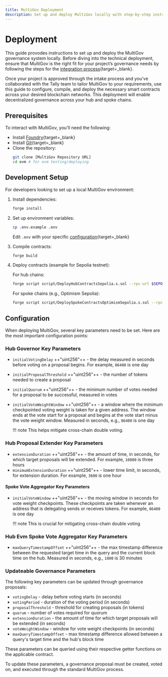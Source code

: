 ```yaml
---
title: MultiGov Deployment
description: Set up and deploy MultiGov locally with step-by-step instructions for configuring, compiling, and deploying smart contracts across chains.
---
```


# Deployment 

This guide provodes instructions to set up and deploy the MultiGov governance system locally. Before diving into the technical deployment, ensure that MultiGov is the right fit for your project’s governance needs by following the steps for the [integration process](/docs/build/contract-integrations/multigov/){target=\_blank}.

Once your project is approved through the intake process and you’ve collaborated with the Tally team to tailor MultiGov to your requirements, use this guide to configure, compile, and deploy the necessary smart contracts across your desired blockchain networks. This deployment will enable decentralized governance across your hub and spoke chains.

## Prerequisites 

To interact with MultiGov, you'll need the following:

- Install [Foundry](https://book.getfoundry.sh/getting-started/installation){target=\_blank}
- Install [Git](https://git-scm.com/downloads){target=\_blank}
- Clone the repository:
   ```bash
   git clone [MultiGov Repository URL]
   cd evm # for evm testing/deploying
   ```

## Development Setup

For developers looking to set up a local MultiGov environment:

1. Install dependencies:
   ```bash
   forge install
   ```

2. Set up environment variables:
   ```bash
   cp .env.example .env
   ```
   Edit `.env` with your specific [configuration](/docs/build/contract-integrations/multigov/deployment/#configuration){target=\_blank}

3. Compile contracts:
   ```bash
   forge build
   ```

4. Deploy contracts (example for Sepolia testnet): <!-- would be nice to cover the contracts before the deployment step -->

    For hub chains:
    ```bash
    forge script script/DeployHubContractsSepolia.s.sol --rpc-url $SEPOLIA_RPC_URL --broadcast
    ```

    For spoke chains (e.g., Optimism Sepolia):
    ```bash
    forge script script/DeploySpokeContractsOptimismSepolia.s.sol --rpc-url $OPTIMISM_SEPOLIA_RPC_URL --broadcast
    ```

## Configuration

When deploying MultiGov, several key parameters need to be set. Here are the most important configuration points:

### Hub Governor Key Parameters

- `initialVotingDelay` ++"uint256"++ - the delay measured in seconds before voting on a proposal begins. For example, `86400` is one day
- `initialProposalThreshold`  ++"uint256"++ - the number of tokens needed to create a proposal
- `initialQuorum` ++"uint256"++ - the minimum number of votes needed for a proposal to be successful, measured in votes
- `initialVoteWeightWindow` ++"uint256"++ - a window where the minimum checkpointed voting weight is taken for a given address. The window ends at the vote start for a proposal and begins at the vote start minus the vote weight window. Measured in seconds, e.g., `86400` is one day

    !!! note
        This helps mitigate cross-chain double voting.

### Hub Proposal Extender Key Parameters

- `extensionDuration` ++"uint256"++ - the amount of time, in seconds, for which target proposals will be extended. For example, `10800` is three hours
- `minimumExtensionDuration` ++"uint256"++ - lower time limit, in seconds, for extension duration. For example, `3600` is one hour

#### Spoke Vote Aggregator Key Parameters

- `initialVoteWindow` ++"uint256"++ - the moving window in seconds for vote weight checkpoints. These checkpoints are taken whenever an address that is delegating sends or receives tokens. For example, `86400` is one day

    !!! note
        This is crucial for mitigating cross-chain double voting

### Hub Evm Spoke Vote Aggregator Key Parameters
- `maxQueryTimestampOffset` ++"uint256"++ - the max timestamp difference between the requested target time in the query and the current block time on the hub. Measured in seconds, e.g., `1800` is 30 minutes

### Updateable Governance Parameters

The following key parameters can be updated through governance proposals:

- `votingDelay` - delay before voting starts (in seconds)
- `votingPeriod` - duration of the voting period (in seconds)
- `proposalThreshold` - threshold for creating proposals (in tokens)
- `quorum` - number of votes required for quorum
- `extensionDuration` - the amount of time for which target proposals will be extended (in seconds)
- `voteWeightWindow` - window for vote weight checkpoints (in seconds)
- `maxQueryTimestampOffset` - max timestamp difference allowed between a query's target time and the hub's block time

These parameters can be queried using their respective getter functions on the applicable contract.

To update these parameters, a governance proposal must be created, voted on, and executed through the standard MultiGov process.

